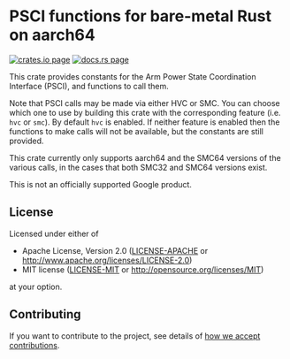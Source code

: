 # PSCI functions for bare-metal Rust on aarch64

[![crates.io page](https://img.shields.io/crates/v/psci.svg)](https://crates.io/crates/psci)
[![docs.rs page](https://docs.rs/psci/badge.svg)](https://docs.rs/psci)

This crate provides constants for the Arm Power State Coordination Interface (PSCI), and functions
to call them.

Note that PSCI calls may be made via either HVC or SMC. You can choose which one to use by building
this crate with the corresponding feature (i.e. `hvc` or `smc`). By default `hvc` is enabled. If
neither feature is enabled then the functions to make calls will not be available, but the
constants are still provided.

This crate currently only supports aarch64 and the SMC64 versions of the various calls, in the cases
that both SMC32 and SMC64 versions exist.

This is not an officially supported Google product.

## License

Licensed under either of

- Apache License, Version 2.0
  ([LICENSE-APACHE](LICENSE-APACHE) or http://www.apache.org/licenses/LICENSE-2.0)
- MIT license
  ([LICENSE-MIT](LICENSE-MIT) or http://opensource.org/licenses/MIT)

at your option.

## Contributing

If you want to contribute to the project, see details of
[how we accept contributions](CONTRIBUTING.md).

